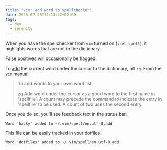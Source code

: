```yaml
---
title: "vim: add word to spellchecker"
date: 2025-07-26T12:13:42+02:00
tags:
  - dev
  - serenity
---
```


When you have the spellchecker from `vim` turned on (`:set spell`), it
highlights words that are not in the dictionary.

False positives will occasionally be flagged.

To
[add](https://superuser.com/questions/133208/how-to-make-vim-spellcheck-remember-a-new-word)
the current word under the cursor to the dictionary, hit `zg`. From the `vim`
manual:

> To add words to your own word list:
>
> zg       Add word under the cursor as a good word to the first
>          name in 'spellfile'.  A count may precede the command
>          to indicate the entry in 'spellfile' to be used.  A
>          count of two uses the second entry.

Once you do so, you'll see feedback text in the status bar:

```
Word 'hacky' added to ~/.vim/spell/en.utf-8.add
```

This file can be easily tracked in your dotfiles.

```
Word 'dotfiles' added to ~/.vim/spell/en.utf-8.add
```
